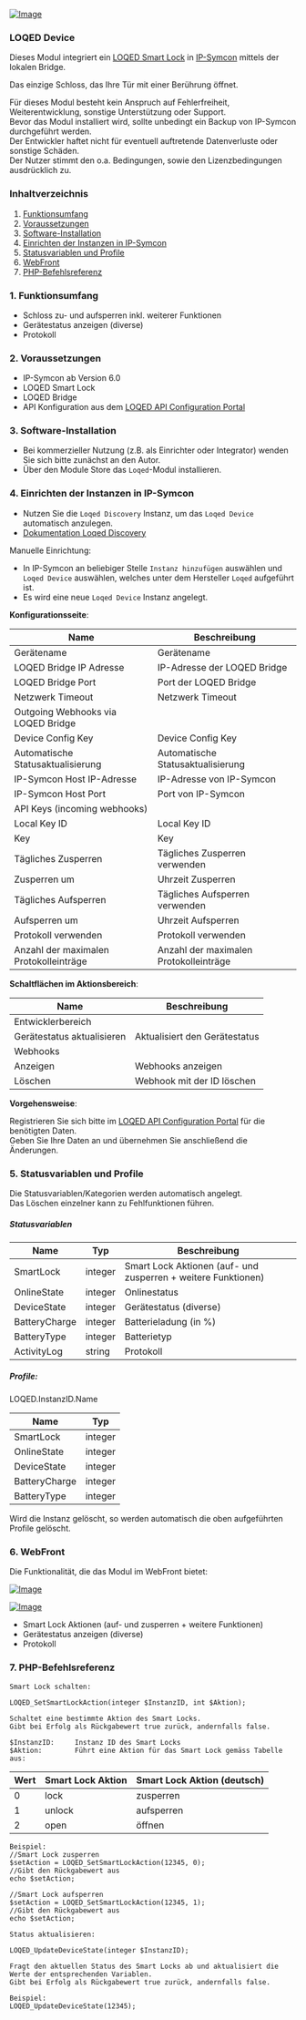[![Image](../../../imgs/LOQED_logo_20.png)](https://loqed.com)

### LOQED Device

Dieses Modul integriert ein [LOQED Smart Lock](https://loqed.com) in [IP-Symcon](https://www.symcon.de) mittels der lokalen Bridge.  

Das einzige Schloss, das Ihre Tür mit einer Berührung öffnet.

Für dieses Modul besteht kein Anspruch auf Fehlerfreiheit, Weiterentwicklung, sonstige Unterstützung oder Support.  
Bevor das Modul installiert wird, sollte unbedingt ein Backup von IP-Symcon durchgeführt werden.  
Der Entwickler haftet nicht für eventuell auftretende Datenverluste oder sonstige Schäden.  
Der Nutzer stimmt den o.a. Bedingungen, sowie den Lizenzbedingungen ausdrücklich zu.  

### Inhaltverzeichnis

1. [Funktionsumfang](#1-funktionsumfang)
2. [Voraussetzungen](#2-voraussetzungen)
3. [Software-Installation](#3-software-installation)
4. [Einrichten der Instanzen in IP-Symcon](#4-einrichten-der-instanzen-in-ip-symcon)
5. [Statusvariablen und Profile](#5-statusvariablen-und-profile)
6. [WebFront](#6-webfront)
7. [PHP-Befehlsreferenz](#7-php-befehlsreferenz)

### 1. Funktionsumfang

* Schloss zu- und aufsperren inkl. weiterer Funktionen
* Gerätestatus anzeigen (diverse)
* Protokoll

### 2. Voraussetzungen

- IP-Symcon ab Version 6.0
- LOQED Smart Lock
- LOQED Bridge
- API Konfiguration aus dem [LOQED API Configuration Portal](https://app.loqed.com/API-Config/)

### 3. Software-Installation

* Bei kommerzieller Nutzung (z.B. als Einrichter oder Integrator) wenden Sie sich bitte zunächst an den Autor.
* Über den Module Store das `Loqed`-Modul installieren.

### 4. Einrichten der Instanzen in IP-Symcon

- Nutzen Sie die `Loqed Discovery` Instanz, um das `Loqed Device` automatisch anzulegen.
- [Dokumentation Loqed Discovery](../../../docs/Discovery/de/README.md)

Manuelle Einrichtung:

- In IP-Symcon an beliebiger Stelle `Instanz hinzufügen` auswählen und `Loqed Device` auswählen, welches unter dem Hersteller `Loqed` aufgeführt ist.
- Es wird eine neue `Loqed Device` Instanz angelegt.

__Konfigurationsseite__:

| Name                                   | Beschreibung                           |
|----------------------------------------|----------------------------------------|
| Gerätename                             | Gerätename                             |
| LOQED Bridge IP Adresse                | IP-Adresse der LOQED Bridge            |
| LOQED Bridge Port                      | Port der LOQED Bridge                  |
| Netzwerk Timeout                       | Netzwerk Timeout                       |
| Outgoing Webhooks via LOQED Bridge     |                                        |
| Device Config Key                      | Device Config Key                      |
| Automatische Statusaktualisierung      | Automatische Statusaktualisierung      |
| IP-Symcon Host IP-Adresse              | IP-Adresse von IP-Symcon               |
| IP-Symcon Host Port                    | Port von IP-Symcon                     |
| API Keys (incoming webhooks)           |                                        |
| Local Key ID                           | Local Key ID                           |
| Key                                    | Key                                    |
| Tägliches Zusperren                    | Tägliches Zusperren verwenden          |
| Zusperren um                           | Uhrzeit Zusperren                      |
| Tägliches Aufsperren                   | Tägliches Aufsperren verwenden         |
| Aufsperren um                          | Uhrzeit Aufsperren                     |
| Protokoll verwenden                    | Protokoll verwenden                    |
| Anzahl der maximalen Protokolleinträge | Anzahl der maximalen Protokolleinträge |

__Schaltflächen im Aktionsbereich__:

| Name                       | Beschreibung                  |
|----------------------------|-------------------------------|
| Entwicklerbereich          |                               |
| Gerätestatus aktualisieren | Aktualisiert den Gerätestatus |
| Webhooks                   |                               |
| Anzeigen                   | Webhooks anzeigen             |
| Löschen                    | Webhook mit der ID löschen    |

__Vorgehensweise__:  

Registrieren Sie sich bitte im [LOQED API Configuration Portal](https://app.loqed.com/API-Config/) für die benötigten Daten.  
Geben Sie Ihre Daten an und übernehmen Sie anschließend die Änderungen.

### 5. Statusvariablen und Profile

Die Statusvariablen/Kategorien werden automatisch angelegt.  
Das Löschen einzelner kann zu Fehlfunktionen führen.

##### Statusvariablen

| Name          | Typ     | Beschreibung                                                  |
|---------------|---------|---------------------------------------------------------------|
| SmartLock     | integer | Smart Lock Aktionen (auf- und zusperren + weitere Funktionen) |
| OnlineState   | integer | Onlinestatus                                                  |
| DeviceState   | integer | Gerätestatus (diverse)                                        |
| BatteryCharge | integer | Batterieladung (in %)                                         |
| BatteryType   | integer | Batterietyp                                                   |
| ActivityLog   | string  | Protokoll                                                     |

##### Profile:

LOQED.InstanzID.Name

| Name          | Typ     |
|---------------|---------|
| SmartLock     | integer |
| OnlineState   | integer |
| DeviceState   | integer |
| BatteryCharge | integer |
| BatteryType   | integer |

Wird die Instanz gelöscht, so werden automatisch die oben aufgeführten Profile gelöscht.

### 6. WebFront

Die Funktionalität, die das Modul im WebFront bietet:  

[![Image](../../../imgs/Device/device_webfront_de.png)]()  

[![Image](../../../imgs/Device/device_webfront_mobile_de.png)]()

* Smart Lock Aktionen (auf- und zusperren + weitere Funktionen)
* Gerätestatus anzeigen (diverse)
* Protokoll
 
### 7. PHP-Befehlsreferenz

```text
Smart Lock schalten:  

LOQED_SetSmartLockAction(integer $InstanzID, int $Aktion);

Schaltet eine bestimmte Aktion des Smart Locks.  
Gibt bei Erfolg als Rückgabewert true zurück, andernfalls false.  

$InstanzID:     Instanz ID des Smart Locks
$Aktion:        Führt eine Aktion für das Smart Lock gemäss Tabelle aus:  
```

| Wert | Smart Lock Aktion | Smart Lock Aktion (deutsch) |
|------|-------------------|-----------------------------|
| 0    | lock              | zusperren                   |
| 1    | unlock            | aufsperren                  |
| 2    | open              | öffnen                      |

```text
Beispiel:  
//Smart Lock zusperren
$setAction = LOQED_SetSmartLockAction(12345, 0); 
//Gibt den Rückgabewert aus
echo $setAction;      

//Smart Lock aufsperren
$setAction = LOQED_SetSmartLockAction(12345, 1);
//Gibt den Rückgabewert aus
echo $setAction;      
```

```text
Status aktualisieren:  

LOQED_UpdateDeviceState(integer $InstanzID);  

Fragt den aktuellen Status des Smart Locks ab und aktualisiert die Werte der entsprechenden Variablen.  
Gibt bei Erfolg als Rückgabewert true zurück, andernfalls false. 

Beispiel:  
LOQED_UpdateDeviceState(12345);  
```  